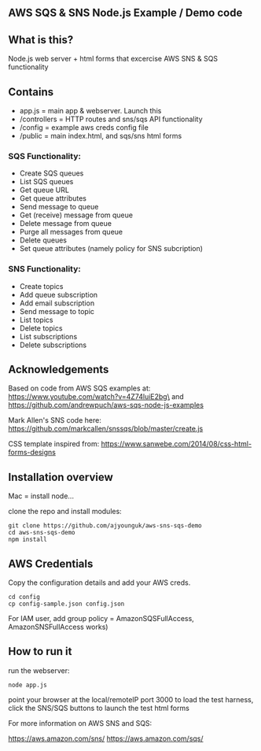 ## AWS SQS & SNS Node.js Example / Demo code

## What is this?
Node.js web server + html forms that excercise AWS SNS & SQS functionality 

## Contains
- app.js = main app & webserver. Launch this
- /controllers = HTTP routes and sns/sqs API functionality 
- /config = example aws creds config file
- /public = main index.html, and sqs/sns html forms 

### SQS Functionality:
- Create SQS queues
- List SQS queues
- Get queue URL
- Get queue attributes
- Send message to queue
- Get (receive) message from queue
- Delete message from queue
- Purge all messages from queue
- Delete queues
- Set queue attributes (namely policy for SNS subcription)

### SNS Functionality:
- Create topics
- Add queue subscription
- Add email subscription
- Send message to topic
- List topics
- Delete topics
- List subscriptions
- Delete subscriptions

## Acknowledgements
Based on code from AWS SQS examples at: https://www.youtube.com/watch?v=4Z74luiE2bg\ and https://github.com/andrewpuch/aws-sqs-node-js-examples

Mark Allen's SNS code here: https://github.com/markcallen/snssqs/blob/master/create.js

CSS template inspired from: https://www.sanwebe.com/2014/08/css-html-forms-designs


## Installation overview
Mac = install node...

clone the repo and install modules:

```
git clone https://github.com/ajyounguk/aws-sns-sqs-demo
cd aws-sns-sqs-demo
npm install
```

## AWS Credentials
Copy the configuration details and add your AWS creds.
```
cd config
cp config-sample.json config.json
```

For IAM user, add group policy = AmazonSQSFullAccess, AmazonSNSFullAccess works)

## How to run it
run the webserver:

```
node app.js
```

point your browser at the local/remoteIP port 3000 to load the test harness, click the SNS/SQS buttons to launch the test html forms

For more information on AWS SNS and SQS:

https://aws.amazon.com/sns/
https://aws.amazon.com/sqs/

